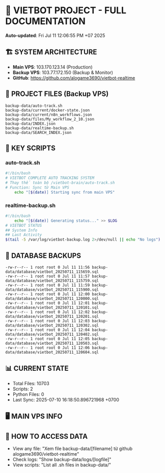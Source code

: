 # 🤖 VIETBOT PROJECT - FULL DOCUMENTATION
**Auto-updated**: Fri Jul 11 12:06:55 PM +07 2025

## 🏗️ SYSTEM ARCHITECTURE
- **Main VPS**: 103.170.123.14 (Production)
- **Backup VPS**: 103.77.172.150 (Backup & Monitor)
- **GitHub**: https://github.com/alogame3690/vietbot-realtime

## 📁 PROJECT FILES (Backup VPS)
```
backup-data/auto-track.sh
backup-data/current/docker-state.json
backup-data/current/n8n_workflows.json
backup-data/files/My_workflow_2_10.json
backup-data/INDEX.json
backup-data/realtime-backup.sh
backup-data/SEARCH_INDEX.json
```

## 🔧 KEY SCRIPTS
### auto-track.sh
```bash
#!/bin/bash
# VIETBOT COMPLETE AUTO TRACKING SYSTEM
# Thay thế toàn bộ /vietbot-brain/auto-track.sh
# Function: Sync từ Main VPS
    echo "[$(date)] Starting sync from main VPS"
```
### realtime-backup.sh
```bash
#!/bin/bash
    echo "[$(date)] Generating status..." >> $LOG
# VIETBOT STATUS
## System Info
## Last Activity
$(tail -5 /var/log/vietbot-backup.log 2>/dev/null || echo "No logs")
```

## 💾 DATABASE BACKUPS
```
-rw-r--r-- 1 root root 0 Jul 11 11:56 backup-data/database/vietbot_20250711_115659.sql
-rw-r--r-- 1 root root 0 Jul 11 11:57 backup-data/database/vietbot_20250711_115759.sql
-rw-r--r-- 1 root root 0 Jul 11 11:59 backup-data/database/vietbot_20250711_115900.sql
-rw-r--r-- 1 root root 0 Jul 11 12:00 backup-data/database/vietbot_20250711_120000.sql
-rw-r--r-- 1 root root 0 Jul 11 12:01 backup-data/database/vietbot_20250711_120101.sql
-rw-r--r-- 1 root root 0 Jul 11 12:02 backup-data/database/vietbot_20250711_120201.sql
-rw-r--r-- 1 root root 0 Jul 11 12:03 backup-data/database/vietbot_20250711_120302.sql
-rw-r--r-- 1 root root 0 Jul 11 12:04 backup-data/database/vietbot_20250711_120402.sql
-rw-r--r-- 1 root root 0 Jul 11 12:05 backup-data/database/vietbot_20250711_120503.sql
-rw-r--r-- 1 root root 0 Jul 11 12:06 backup-data/database/vietbot_20250711_120604.sql
```

## 📊 CURRENT STATE
- Total Files: 10703
- Scripts: 2
- Python Files: 0
- Last Sync: 2025-07-10 16:18:50.896721968 +0700

## 🖥️ MAIN VPS INFO


## 🚨 HOW TO ACCESS DATA
- View any file: "Xem file backup-data/[filename] từ github alogame3690/vietbot-realtime"
- Check logs: "Show backup-data/logs/[logfile]"
- View scripts: "List all .sh files in backup-data/"
